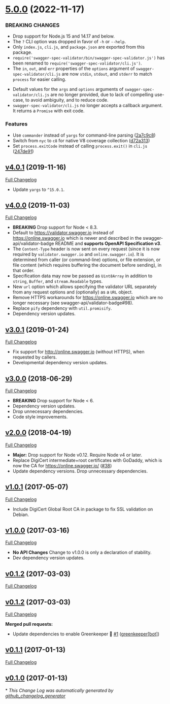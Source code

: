 # [5.0.0](https://github.com/kevinoid/swagger-spec-validator/compare/v4.0.1...v5.0.0) (2022-11-17)

### BREAKING CHANGES

* Drop support for Node.js 15 and 14.17 and below.
* The `?` CLI option was dropped in favor of `-h` or `--help`.
* Only `index.js`, `cli.js`, and `package.json` are exported from this package.
* `require('swagger-spec-validator/bin/swagger-spec-validator.js')` has been
  renamed to `require('swagger-spec-validator/cli.js')`.
* The `in`, `out`, and `err` properties of the `options` argument of
  `swagger-spec-validator/cli.js` are now `stdin`, `stdout`, and `stderr` to
  match `process` for easier calling.
- Default values for the `args` and `options` arguments of
  `swagger-spec-validator/cli.js` are no longer provided, due to lack of
  compelling use-case, to avoid ambiguity, and to reduce code.
- `swagger-spec-validator/cli.js` no longer accepts a callback argument.  It
  returns a `Promise` with exit code.

### Features

* Use `commander` instead of `yargs` for command-line parsing
  ([2a7c9c8](https://github.com/kevinoid/swagger-spec-validator/commit/2a7c9c867cdcc4e0316729d3a01793a58247a683))
* Switch from `nyc` to `c8` for native V8 coverage collection
  ([d72a313](https://github.com/kevinoid/swagger-spec-validator/commit/d72a3136254166eda40fb56c550283758c25ac1f))
* Set `process.exitCode` instead of calling `process.exit()` in `cli.js`
  ([247de91](https://github.com/kevinoid/swagger-spec-validator/commit/247de91e0e033f531ec604e6e7953b47dd7a10ad))


## [v4.0.1](https://github.com/kevinoid/swagger-spec-validator/tree/v4.0.1) (2019-11-16)
[Full Changelog](https://github.com/kevinoid/swagger-spec-validator/compare/v4.0.0...v4.0.1)

- Update `yargs` to `^15.0.1`.

## [v4.0.0](https://github.com/kevinoid/swagger-spec-validator/tree/v4.0.0) (2019-11-03)
[Full Changelog](https://github.com/kevinoid/swagger-spec-validator/compare/v3.0.1...v4.0.0)

- **BREAKING** Drop support for Node &lt; 8.3.
- Default to https://validator.swagger.io instead of https://online.swagger.io
  which is newer and described in the swagger-api/validator-badge README and
  **supports OpenAPI Specification v3**.
- The `Content-Type` header is now sent on every request (since it is now
  required by `validator.swagger.io` and `online.swagger.io`).  It is
  determined from caller (or command-line) options, or file extension, or file
  content (which requires buffering the document before sending), in that order.
- Specification data may now be passed as `Uint8Array` in addition to
  `string`, `Buffer`, and `stream.Readable` types.
- New `url` option which allows specifying the validator URL separately from
  any request options and (optionally) as a `URL` object.
- Remove HTTPS workarounds for https://online.swagger.io which are no longer
  necessary (see swagger-api/validator-badge#98).
- Replace `pify` dependency with `util.promisify`.
- Dependency version updates.

## [v3.0.1](https://github.com/kevinoid/swagger-spec-validator/tree/v3.0.1) (2019-01-24)
[Full Changelog](https://github.com/kevinoid/swagger-spec-validator/compare/v3.0.0...v3.0.1)

- Fix support for http://online.swagger.io (without HTTPS), when requested by
  callers.
- Developmental dependency version updates.

## [v3.0.0](https://github.com/kevinoid/swagger-spec-validator/tree/v3.0.0) (2018-06-29)
[Full Changelog](https://github.com/kevinoid/swagger-spec-validator/compare/v2.0.0...v3.0.0)

- **BREAKING** Drop support for Node < 6.
- Dependency version updates.
- Drop unnecessary dependencies.
- Code style improvements.

## [v2.0.0](https://github.com/kevinoid/swagger-spec-validator/tree/v2.0.0) (2018-04-19)
[Full Changelog](https://github.com/kevinoid/swagger-spec-validator/compare/v1.0.1...v2.0.0)

- **Major:** Drop support for Node v0.12.  Require Node v4 or later.
- Replace DigiCert intermediate+root certificates with GoDaddy, which is now
  the CA for https://online.swagger.io/
  ([\#38](https://github.com/kevinoid/swagger-spec-validator/issues/38))
- Update dependency versions.  Drop unnecessary dependencies.

## [v1.0.1](https://github.com/kevinoid/swagger-spec-validator/tree/v1.0.1) (2017-05-07)
[Full Changelog](https://github.com/kevinoid/swagger-spec-validator/compare/v1.0.0...v1.0.1)

- Include DigiCert Global Root CA in package to fix SSL validation on Debian.

## [v1.0.0](https://github.com/kevinoid/swagger-spec-validator/tree/v1.0.0) (2017-03-16)
[Full Changelog](https://github.com/kevinoid/swagger-spec-validator/compare/v0.1.2...v1.0.0)

- **No API Changes** Change to v1.0.0 is only a declaration of stability.
- Dev dependency version updates.

## [v0.1.2](https://github.com/kevinoid/swagger-spec-validator/tree/v0.1.2) (2017-03-03)
[Full Changelog](https://github.com/kevinoid/swagger-spec-validator/compare/v0.1.2...v0.1.2)

## [v0.1.2](https://github.com/kevinoid/swagger-spec-validator/tree/v0.1.2) (2017-03-03)
[Full Changelog](https://github.com/kevinoid/swagger-spec-validator/compare/v0.1.1...v0.1.2)

**Merged pull requests:**

- Update dependencies to enable Greenkeeper 🌴 [\#1](https://github.com/kevinoid/swagger-spec-validator/pull/1) ([greenkeeper[bot]](https://github.com/integration/greenkeeper))

## [v0.1.1](https://github.com/kevinoid/swagger-spec-validator/tree/v0.1.1) (2017-01-13)
[Full Changelog](https://github.com/kevinoid/swagger-spec-validator/compare/v0.1.0...v0.1.1)

## [v0.1.0](https://github.com/kevinoid/swagger-spec-validator/tree/v0.1.0) (2017-01-13)


\* *This Change Log was automatically generated by [github_changelog_generator](https://github.com/skywinder/Github-Changelog-Generator)*
